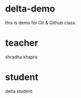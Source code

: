 # delta-demo
this is demo for Git &amp; Github class.



# teacher

shradha khapra 

# student

delta student